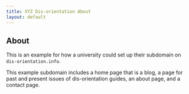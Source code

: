 ```yaml
---
title: XYZ Dis-orientation About
layout: default
---
```


## About

This is an example for how a university could set up their subdomain on `dis-orientation.info`.

This example subdomain includes a home page that is a blog, a page for past and present issues of dis-orientation guides, an about page, and a contact page.